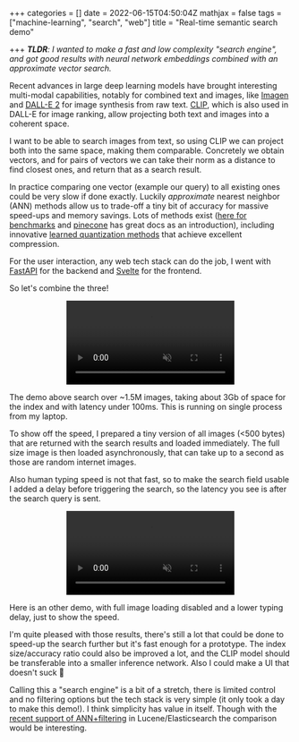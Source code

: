 +++
categories = []
date = 2022-06-15T04:50:04Z
mathjax = false
tags = ["machine-learning", "search", "web"]
title = "Real-time semantic search demo"

+++
**_TLDR_**_: I wanted to make a fast and low complexity "search engine", and got good results with neural network embeddings combined with an approximate vector search._

Recent advances in large deep learning models have brought interesting multi-modal capabilities, notably for combined text and images, like [Imagen](https://imagen.research.google/) and [DALL-E 2](https://openai.com/dall-e-2/) for image synthesis from raw text. [CLIP](https://openai.com/blog/clip/), which is also used in DALL-E for image ranking, allow projecting both text and images into a coherent space.

I want to be able to search images from text, so using CLIP we can project both into the same space, making them comparable. Concretely we obtain vectors, and for pairs of vectors we can take their norm as a distance to find closest ones, and return that as a search result.

In practice comparing one vector (example our query) to all existing ones could be very slow if done exactly. Luckily _approximate_ nearest neighbor (ANN) methods allow us to trade-off a tiny bit of accuracy for massive speed-ups and memory savings. Lots of methods exist ([here for benchmarks](http://ann-benchmarks.com/) and [pinecone](https://www.pinecone.io/learn/) has great docs as an introduction), including innovative [learned quantization methods](https://arxiv.org/abs/2110.05789) that achieve excellent compression.

For the user interaction, any web tech stack can do the job, I went with [FastAPI](https://fastapi.tiangolo.com/) for the backend and [Svelte](https://svelte.dev/) for the frontend.

So let's combine the three!

<style>
video {
  width: 80%;
  max-width: 300px;
}
</style>

<center>
<video autoplay="autoplay" loop controls muted playsinline>
<source src="/uploads/ann_demo_long_full.mp4" type="video/mp4"/>
</video>
</center>

The demo above search over \~1.5M images, taking about 3Gb of space for the index and with latency under 100ms. This is running on single process from my laptop.

To show off the speed, I prepared a tiny version of all images (<500 bytes) that are returned with the search results and loaded immediately. The full size image is then loaded asynchronously, that can take up to a second as those are random internet images.

Also human typing speed is not that fast, so to make the search field usable I added a delay before triggering the search, so the latency you see is after the search query is sent.

<center>
<video autoplay="autoplay" loop controls muted playsinline>
<source src="/uploads/ann_demo_short_fast.mp4" type="video/mp4"/>
</video>
</center>

Here is an other demo, with full image loading disabled and a lower typing delay, just to show the speed.

I'm quite pleased with those results, there's still a lot that could be done to speed-up the search further but it's fast enough for a prototype. The index size/accuracy ratio could also be improved a lot, and the CLIP model should be transferable into a smaller inference network. Also I could make a UI that doesn't suck 😬

Calling this a "search engine" is a bit of a stretch, there is limited control and no filtering options but the tech stack is very simple (it only took a day to make this demo!). I think simplicity has value in itself. Though with the [recent support of ANN+filtering](https://github.com/elastic/elasticsearch/pull/84734) in Lucene/Elasticsearch the comparison would be interesting.